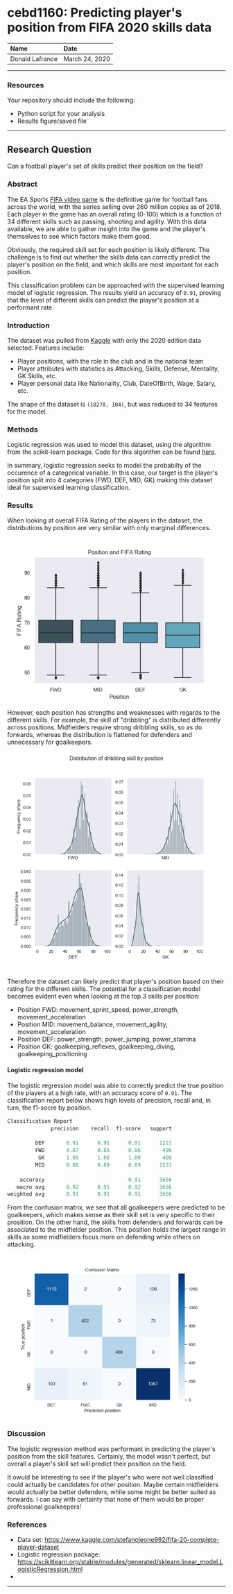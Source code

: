 # cebd1160: Predicting player's position from FIFA 2020 skills data

| Name | Date |
|:-------|:---------------|
|Donald Lafrance| March 24, 2020|

-----

### Resources
Your repository should include the following:

- Python script for your analysis
- Results figure/saved file

-----

## Research Question

Can a football player's set of skills predict their position on the field?

### Abstract

The EA Sports [FIFA video game](https://www.ea.com/games/fifa/fifa-20) is the definitive game for football fans across the world, with the series selling over 260 million copies as of 2018. Each player in the game has an overall rating (0-100) which is a function of 34 different skills such as passing, shooting and agility. With this data available, we are able to gather insight into the game and the player's themselves to see which factors make them good.

Obviously, the required skill set for each position is likely different. The challenge is to find out whether the skills data can correctly predict the player's position on the field, and which skills are most important for each position.

This classification problem can be approached with the supervised learning model of logistic regression. The results yield an accuracy of `0.91`, proving that the level of different skills can predict the player's position at a performant rate.

### Introduction

The dataset was pulled from [Kaggle](https://www.kaggle.com/stefanoleone992/fifa-20-complete-player-dataset) with only the 2020 edition data selected. Features include:

- Player positions, with the role in the club and in the national team
- Player attributes with statistics as Attacking, Skills, Defense, Mentality, GK Skills, etc.
- Player personal data like Nationality, Club, DateOfBirth, Wage, Salary, etc.

The shape of the dataset is `(18278, 104)`, but was reduced to 34 features for the model.

### Methods

Logistic regression was used to model this dataset, using the algorithm from the scikit-learn package.
Code for this algorithm can be found [here](https://scikitlearn.org/stable/modules/generated/sklearn.linear_model.LogisticRegression.html).

In summary, logistic regression seeks to model the probabilty of the occurence of a categorical variable. In this case, our target is the player's position split into 4 categories (FWD, DEF, MID, GK) making this dataset ideal for supervised learning classification.

### Results

When looking at overall FIFA Rating of the players in the dataset, the distributions by position are very similar with only marginal differences.

![boxplot](./plots/box_position_rating.png)

However, each position has strengths and weaknesses with regards to the different skills. For example, the skill of "dribbling" is distributed differently across positions. Midfielders require strong dribbling skills, so as do forwards, whereas the distribution is flattened for defenders and unnecessary for goalkeepers.

![hist](./plots/hist_rating_position.png)

Therefore the dataset can likely predict that player's position based on their rating for the different skills. The potential for a classification model becomes evident even when looking at the top 3 skills per position:

- Position FWD: movement_sprint_speed, power_strength, movement_acceleration
- Position MID: movement_balance, movement_agility, movement_acceleration
- Position DEF: power_strength, power_jumping, power_stamina
- Position GK: goalkeeping_reflexes, goalkeeping_diving, goalkeeping_positioning

#### Logistic regression model

The logistic regression model was able to correctly predict the true position of the players at a high rate, with an accuracy score of `0.91`. The classification report below shows high levels of precision, recall and, in turn, the f1-socre by position. 

```python
Classification Report
              precision    recall  f1-score   support

         DEF       0.91      0.91      0.91      1221
         FWD       0.87      0.85      0.86       496
          GK       1.00      1.00      1.00       408
         MID       0.88      0.89      0.89      1531

    accuracy                           0.91      3656
   macro avg       0.92      0.91      0.92      3656
weighted avg       0.91      0.91      0.91      3656
```

From the confusion matrix, we see that all goalkeepers were predicted to be goalkeepers, which makes sense as their skill set is very specific to their prosition. On the other hand, the skills from defenders and forwards can be associated to the midfielder position. This position holds the largest range in skills as some midfielders focus more on defending while others on attacking.

![confusion_matrix](./plots/confusion_matrix.png)

### Discussion
The logistic regression method was performant in predicting the player's position from the skill features. Certainly, the model wasn't perfect, but overall a player's skill set will predict their position on the field.

It owuld be interesting to see if the player's who were not well classified could actually be candidates for other position. Maybe certain midfielders would actually be better defenders, while some might be better suited as forwards. I can say with certainty that none of them would be proper professional goalkeepers!


### References
- Data set: https://www.kaggle.com/stefanoleone992/fifa-20-complete-player-dataset
- Logistic regression package: https://scikitlearn.org/stable/modules/generated/sklearn.linear_model.LogisticRegression.html
- 
-------
